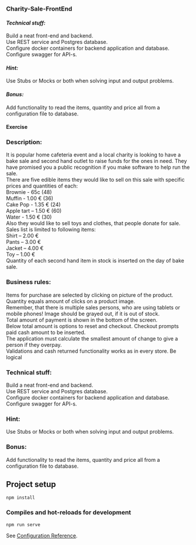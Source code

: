 ### Charity-Sale-FrontEnd


#### *Technical stuff:*
Build a neat front-end and backend.  
Use REST service and Postgres database.  
Configure docker containers for backend application and database.  
Configure swagger for API-s.  

#### *Hint:* 
Use Stubs or Mocks or both when solving input and output problems. 

#### *Bonus:* 
Add functionality to read the items, quantity and price all from a configuration file to database.

#### Exercise  
### Description:
It is popular home cafeteria event and a local charity is looking to have a bake sale and second hand
outlet to raise funds for the ones in need. They have promised you a public recognition if you make
software to help run the sale.  
There are five edible items they would like to sell on this sale with specific prices and quantities of
each:  
Brownie - 65c (48)  
Muffin - 1.00 € (36)  
Cake Pop - 1.35 € (24)  
Apple tart – 1.50 € (60)  
Water - 1.50 € (30)  
Also they would like to sell toys and clothes, that people donate for sale. Sales list is limited to
following items:  
Shirt – 2.00 €  
Pants – 3.00 €  
Jacket – 4.00 €  
Toy – 1.00 €  
Quantity of each second hand item in stock is inserted on the day of bake sale.  
### Business rules:
Items for purchase are selected by clicking on picture of the product. Quantity equals amount of
clicks on a product image.  
Remember, that there is multiple sales persons, who are using tablets or mobile phones!
Image should be grayed out, if it is out of stock.  
Total amount of payment is shown in the bottom of the screen.  
Below total amount is options to reset and checkout. Checkout prompts paid cash amount to be
inserted.  
The application must calculate the smallest amount of change to give a person if they overpay.  
Validations and cash returned functionality works as in every store. Be logical
### Technical stuff:  
Build a neat front-end and backend.  
Use REST service and Postgres database.  
Configure docker containers for backend application and database.  
Configure swagger for API-s.  
### Hint:
Use Stubs or Mocks or both when solving input and output problems.
### Bonus:
Add functionality to read the items, quantity and price all from a configuration file to database.



## Project setup
```
npm install
```

### Compiles and hot-reloads for development
```
npm run serve
```

See [Configuration Reference](https://cli.vuejs.org/config/).





